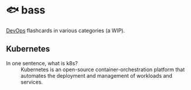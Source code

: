 # 🐟 bass
[DevOps](https://en.wikipedia.org/wiki/DevOps) flashcards in various categories (a WIP).

## Kubernetes

<dl>
 <dt>In one sentence, what is k8s?</dt>
 <dd>Kubernetes is an open-source container-orchestration platform that automates the deployment and management of workloads and services.</dd>
</dl>
